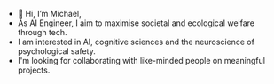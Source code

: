 - 👋 Hi, I’m Michael,
- As AI Engineer, I aim to maximise societal and ecological welfare through tech.
- I am interested in AI, cognitive sciences and the neuroscience of psychological safety. 
- I'm looking for collaborating with like-minded people on meaningful projects.

<!---
mknw/mknw is a ✨ special ✨ repository because its `README.md` (this file) appears on your GitHub profile.
You can click the Preview link to take a look at your changes.
--->
